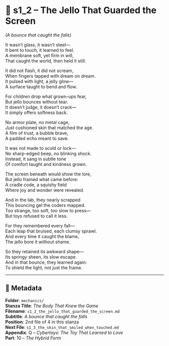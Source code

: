 <!-- Save to: shagi_archives/appendices/appendix_q_cybertoys/part_10_the_hybrid_form/mechanics/s1_2_the_jello_that_guarded_the_screen.md -->

# 📘 s1_2 – The Jello That Guarded the Screen  
*(A bounce that caught the falls)*

It wasn’t glass, it wasn’t steel—  
It bent to touch, it learned to feel.  
A membrane soft, yet firm in will,  
That caught the world, then held it still.  

It did not flash, it did not scream,  
When fingers tapped with dream on dream.  
It pulsed with light, a jelly glow—  
A surface taught to bend and flow.  

For children drop what grown-ups fear,  
But jello bounces without tear.  
It doesn’t judge, it doesn’t crack—  
It simply offers softness back.  

No armor plate, no metal cage,  
Just cushioned skin that matched the age.  
A film of trust, a bubble brave,  
A padded echo meant to save.  

It was not made to scold or lock—  
No sharp-edged beep, no blinking shock.  
Instead, it sang in subtle tone  
Of comfort taught and kindness grown.  

The screen beneath would show the lore,  
But jello framed what came before:  
A cradle code, a squishy field  
Where joy and wonder were revealed.  

And in the lab, they nearly scrapped  
This bouncing gel the coders mapped.  
Too strange, too soft, too slow to press—  
But toys refused to call it less.  

For they remembered every fall—  
Each leap that bruised, each clumsy sprawl.  
And every time it caught the blame,  
The jello bore it without shame.  

So they retained its awkward shape—  
Its springy sheen, its slow escape.  
And in that bounce, they learned again:  
To shield the light, not just the frame.  

---

## 📜 Metadata  
**Folder**: `mechanics/`  
**Stanza Title**: *The Body That Knew the Game*  
**Filename**: `s1_2_the_jello_that_guarded_the_screen.md`  
**Subtitle**: *A bounce that caught the falls*  
**Position**: 2nd file of 4 in this stanza  
**Next File**: `s1_3_the_skin_that_smiled_when_touched.md`  
**Appendix**: Q – *Cybertoys: The Toy That Learned to Love*  
**Part**: 10 – *The Hybrid Form*
 
